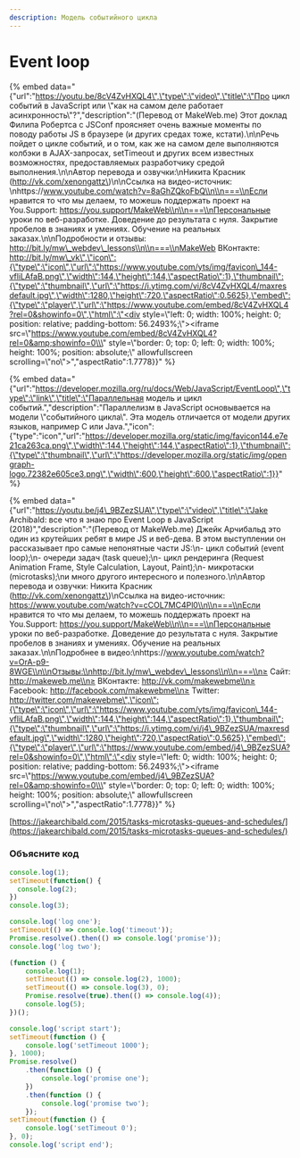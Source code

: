 ```yaml
---
description: Модель событийного цикла
---
```


# Event loop

{% embed data="{\"url\":\"https://youtu.be/8cV4ZvHXQL4\",\"type\":\"video\",\"title\":\"Про цикл событий в JavaScript или \\\"как на самом деле работает асинхронность\\\"?\",\"description\":\"\(Перевод от MakeWeb.me\) Этот доклад Филипа Робертса с JSConf проясняет очень важные моменты по поводу работы JS в браузере \(и других средах тоже, кстати\).\\n\\nРечь пойдет о цикле событий, и о том, как же на самом деле выполняются колбэки в AJAX-запросах, setTimeout и других всем известных возможностях, предоставляемых разработчику средой выполнения.\\n\\nАвтор перевода и озвучки:\\nНикита Красник \(http://vk.com/xenongattz\)\\n\\nСсылка на видео-источник: \\nhttps://www.youtube.com/watch?v=8aGhZQkoFbQ\\n\\n===\\nЕсли нравится то что мы делаем, то можешь поддержать проект на You.Support: https://you.support/MakeWeb\\n\\n===\\nПерсональные уроки по веб-разработке. Доведение до результата с нуля. Закрытие пробелов в знаниях и умениях. Обучение на реальных заказах.\\n\\nПодробности и отзывы: http://bit.ly/mw\_webdev\_lessons\\n\\n===\\nMakeWeb ВКонтакте: http://bit.ly/mw\_vk\",\"icon\":{\"type\":\"icon\",\"url\":\"https://www.youtube.com/yts/img/favicon\_144-vfliLAfaB.png\",\"width\":144,\"height\":144,\"aspectRatio\":1},\"thumbnail\":{\"type\":\"thumbnail\",\"url\":\"https://i.ytimg.com/vi/8cV4ZvHXQL4/maxresdefault.jpg\",\"width\":1280,\"height\":720,\"aspectRatio\":0.5625},\"embed\":{\"type\":\"player\",\"url\":\"https://www.youtube.com/embed/8cV4ZvHXQL4?rel=0&showinfo=0\",\"html\":\"<div style=\\\"left: 0; width: 100%; height: 0; position: relative; padding-bottom: 56.2493%;\\\"><iframe src=\\\"https://www.youtube.com/embed/8cV4ZvHXQL4?rel=0&amp;showinfo=0\\\" style=\\\"border: 0; top: 0; left: 0; width: 100%; height: 100%; position: absolute;\\\" allowfullscreen scrolling=\\\"no\\\"></iframe></div>\",\"aspectRatio\":1.7778}}" %}

{% embed data="{\"url\":\"https://developer.mozilla.org/ru/docs/Web/JavaScript/EventLoop\",\"type\":\"link\",\"title\":\"Параллельная модель и цикл событий.\",\"description\":\"Параллелизм в JavaScript основывается на модели \\\"событийного цикла\\\". Эта модель отличается от модели других языков, например C или Java.\",\"icon\":{\"type\":\"icon\",\"url\":\"https://developer.mozilla.org/static/img/favicon144.e7e21ca263ca.png\",\"width\":144,\"height\":144,\"aspectRatio\":1},\"thumbnail\":{\"type\":\"thumbnail\",\"url\":\"https://developer.mozilla.org/static/img/opengraph-logo.72382e605ce3.png\",\"width\":600,\"height\":600,\"aspectRatio\":1}}" %}

{% embed data="{\"url\":\"https://youtu.be/j4\_9BZezSUA\",\"type\":\"video\",\"title\":\"Jake Archibald: все что я знаю про Event Loop в JavaScript \(2018\)\",\"description\":\"\(Перевод от MakeWeb.me\) Джейк Арчибальд это один из крутейших ребят в мире JS и веб-дева. В этом выступлении он рассказывает про самые непонятные части JS:\\n- цикл событий \(event loop\);\\n- очереди задач \(task queue\);\\n- цикл рендеринга \(Request Animation Frame, Style Calculation, Layout, Paint\);\\n- микротаски \(microtasks\);\\nи много другого интересного и полезного.\\n\\nАвтор перевода и озвучки: Никита Красник \(http://vk.com/xenongattz\)\\nСсылка на видео-источник: https://www.youtube.com/watch?v=cCOL7MC4Pl0\\n\\n===\\nЕсли нравится то что мы делаем, то можешь поддержать проект на You.Support: https://you.support/MakeWeb\\n\\n===\\nПерсональные уроки по веб-разработке. Доведение до результата с нуля. Закрытие пробелов в знаниях и умениях. Обучение на реальных заказах.\\n\\nПодробнее в видео:\\nhttps://www.youtube.com/watch?v=OrA-p9-8WGE\\n\\nОтзывы:\\nhttp://bit.ly/mw\_webdev\_lessons\\n\\n===\\n≥ Сайт: http://makeweb.me\\n≥ ВКонтакте: http://vk.com/makewebme\\n≥ Facebook: http://facebook.com/makewebme\\n≥ Twitter: http://twitter.com/makewebme\",\"icon\":{\"type\":\"icon\",\"url\":\"https://www.youtube.com/yts/img/favicon\_144-vfliLAfaB.png\",\"width\":144,\"height\":144,\"aspectRatio\":1},\"thumbnail\":{\"type\":\"thumbnail\",\"url\":\"https://i.ytimg.com/vi/j4\_9BZezSUA/maxresdefault.jpg\",\"width\":1280,\"height\":720,\"aspectRatio\":0.5625},\"embed\":{\"type\":\"player\",\"url\":\"https://www.youtube.com/embed/j4\_9BZezSUA?rel=0&showinfo=0\",\"html\":\"<div style=\\\"left: 0; width: 100%; height: 0; position: relative; padding-bottom: 56.2493%;\\\"><iframe src=\\\"https://www.youtube.com/embed/j4\_9BZezSUA?rel=0&amp;showinfo=0\\\" style=\\\"border: 0; top: 0; left: 0; width: 100%; height: 100%; position: absolute;\\\" allowfullscreen scrolling=\\\"no\\\"></iframe></div>\",\"aspectRatio\":1.7778}}" %}

[https://jakearchibald.com/2015/tasks-microtasks-queues-and-schedules/](https://jakearchibald.com/2015/tasks-microtasks-queues-and-schedules/)

### Объясните код

```javascript
console.log(1);
setTimeout(function() {
  console.log(2); 
})
console.log(3);
```

```javascript
console.log('log one');
setTimeout(() => console.log('timeout'));
Promise.resolve().then(() => console.log('promise'));
console.log('log two');
```

```javascript
(function () {
    console.log(1);
    setTimeout(() => console.log(2), 1000);
    setTimeout(() => console.log(3), 0);
    Promise.resolve(true).then(() => console.log(4));
    console.log(5);
})();
```

```javascript
console.log('script start');
setTimeout(function () {
    console.log('setTimeout 1000');
}, 1000);
Promise.resolve()
    .then(function () {
        console.log('promise one');
    })
    .then(function () {
        console.log('promise two');
    });
setTimeout(function () {
    console.log('setTimeout 0');
}, 0);    
console.log('script end');
```



